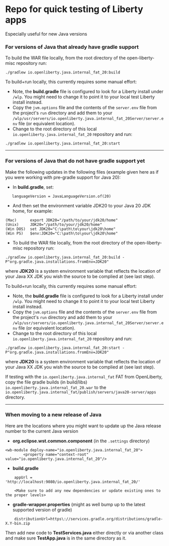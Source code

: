 # Repo for quick testing of Liberty apps
Especially useful for new Java versions

### For versions of Java that already have gradle support

To build the WAR file locally, from the root directory of the open-liberty-misc repository run:

```
./gradlew io.openliberty.java.internal_fat_20:build
```

To build+run locally, this currently requires some manual effort:
* Note, the **build.gradle** file is configured to look for a Liberty install under `/wlp`. You might need to change it to point it to your local test Liberty install instead.
* Copy the `jvm.options` file and the contents of the `server.env` file from the project's `run` directory and add them to your `/wlp/usr/servers/io.openliberty.java.internal_fat_20Server/server.env` file (or equivalent location).
* Change to the root directory of this local `io.openliberty.java.internal_fat_20` repository and run:

```
./gradlew io.openliberty.java.internal_fat_20:start
```

---

### For versions of Java that do not have gradle support yet
Make the following updates in the following files (example given here as if you were working with pre-gradle support for Java 20):

- In **build.gradle**, set:

```
   languageVersion = JavaLanguageVersion.of(20)
```

- And then set the environment variable JDK20 to your Java 20 JDK home, for example:

```
(Mac)      export JDK20="/path/to/your/jdk20/home"
(Unix)     JDK20="/path/to/your/jdk20/home"
(Win DOS)  set JDK20="C:\path\to\your\jdk20\home"
(Win PS)   $env:JDK20="C:\path\to\your\jdk20\home"
```

- To build the WAR file locally, from the root directory of the open-liberty-misc repository run:

```
./gradlew io.openliberty.java.internal_fat_20:build -P"org.gradle.java.installations.fromEnv=JDK20"
```
where **JDK20** is a system environment variable that reflects the location of your Java XX JDK you wish the source to be complied at (see last step).


To build+run locally, this currently requires some manual effort:
* Note, the **build.gradle** file is configured to look for a Liberty install under `/wlp`. You might need to change it to point it to your local test Liberty install instead.
* Copy the `jvm.options` file and the contents of the `server.env` file from the project's `run` directory and add them to your `/wlp/usr/servers/io.openliberty.java.internal_fat_20Server/server.env` file (or equivalent location).
* Change to the root directory of this local `io.openliberty.java.internal_fat_20` repository and run:

```
./gradlew io.openliberty.java.internal_fat_20:start -P"org.gradle.java.installations.fromEnv=JDK20"
```
where **JDK20** is a system environment variable that reflects the location of your Java XX JDK you wish the source to be complied at (see last step).


If testing with the `io.openliberty.java.internal_fat` FAT from OpenLiberty, copy the file gradle builds (in build/libs) `io.openliberty.java.internal_fat_20.war` to the `io.openliberty.java.internal_fat/publish/servers/java20-server/apps` directory.

---

### When moving to a new release of Java

Here are the locations where you might want to update up the Java release number to the current Java version

- **org.eclipse.wst.common.component** (in the `.settings` directory)

```
<wb-module deploy-name="io.openliberty.java.internal_fat_20">
		<property name="context-root" value="io.openliberty.java.internal_fat_20"/>
```

- **build.gradle**

```
    appUrl = 'http://localhost:9080/io.openliberty.java.internal_fat_20/'

    <Make sure to add any new dependencies or update existing ones to the proper levels>
```

- **gradle-wrapper.properties** (might as well bump up to the latest supported version of gradle)

```
	distributionUrl=https\://services.gradle.org/distributions/gradle-X.Y-bin.zip
```

Then add new code to **TestServices.java** either directly or via another class and make sure **TestApp.java** is in the same directory as it.
